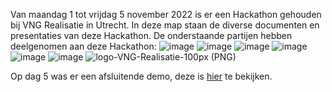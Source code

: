 Van maandag 1 tot vrijdag 5 november 2022 is er een Hackathon gehouden bij VNG Realisatie in Utrecht. In deze map staan de diverse documenten en presentaties van deze Hackathon.
De onderstaande partijen hebben deelgenomen aan deze Hackathon:
![image](https://user-images.githubusercontent.com/92366634/176650225-f7a657fd-a6ff-4a12-837e-36c66005a2d4.png)
![image](https://user-images.githubusercontent.com/92366634/176649633-9938bee4-16d7-42e2-8ba4-39ce712cb3af.png)
![image](https://user-images.githubusercontent.com/92366634/176649686-97c3b8d7-c487-4e0d-a696-a968c03f876b.png)
![image](https://user-images.githubusercontent.com/92366634/176649751-186bb118-312f-48fc-9f57-0b77b6185c46.png)
![image](https://user-images.githubusercontent.com/92366634/176649796-72c2fb4e-0077-46a7-bd1b-6a495845107b.png)
![image](https://user-images.githubusercontent.com/92366634/176649848-207f98c7-a2f5-4bad-9d71-bf698f3fdc12.png)
![logo-VNG-Realisatie-100px (PNG)](https://user-images.githubusercontent.com/92366634/176650306-0342cd4c-ce63-4982-8bf7-aab102a17fae.png)

Op dag 5 was er een afsluitende demo, deze is [hier](https://youtu.be/IdneTcAQFbA) te bekijken.
